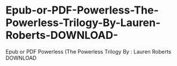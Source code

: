 # Epub-or-PDF-Powerless-The-Powerless-Trilogy-By-Lauren-Roberts-DOWNLOAD-
Epub or PDF Powerless (The Powerless Trilogy By : Lauren  Roberts DOWNLOAD 
